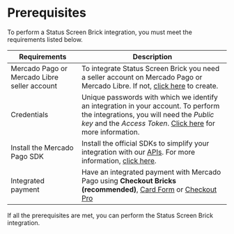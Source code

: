 # Prerequisites 

To perform a Status Screen Brick integration, you must meet the requirements listed below.

| Requirements | Description |
|---|---|
| Mercado Pago or Mercado Libre seller account | To integrate Status Screen Brick you need a seller account on Mercado Pago or Mercado Libre. If not, [click here](https://www.mercadopago[FAKER][URL][DOMAIN]/hub/registration/landing) to create. |
| Credentials | Unique passwords with which we identify an integration in your account. To perform the integrations, you will need the _Public key_ and the _Access Token_. [Click here](/developers/en/guides/additional-content/credentials/credentials) for more information. |
| Install the Mercado Pago SDK | Install the official SDKs to simplify your integration with our [APIs](/developers/en/reference/payments/_payments/post). For more information, [click here](/developers/en/guides/sdks-v2/official/landing). |
| Integrated payment | Have an integrated payment with Mercado Pago using **Checkout Bricks (recommended)**, [Card Form](/developers/en/guides/checkout-api-v2/integration-via-cardform) or [Checkout Pro](/developers/en/guides/checkout-pro/landing) |


If all the prerequisites are met, you can perform the Status Screen Brick integration.